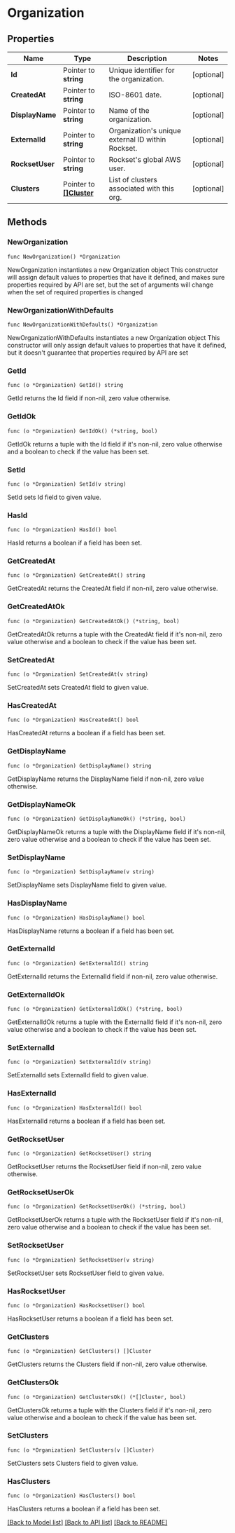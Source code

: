 # Organization

## Properties

Name | Type | Description | Notes
------------ | ------------- | ------------- | -------------
**Id** | Pointer to **string** | Unique identifier for the organization. | [optional] 
**CreatedAt** | Pointer to **string** | ISO-8601 date. | [optional] 
**DisplayName** | Pointer to **string** | Name of the organization. | [optional] 
**ExternalId** | Pointer to **string** | Organization&#39;s unique external ID within Rockset. | [optional] 
**RocksetUser** | Pointer to **string** | Rockset&#39;s global AWS user. | [optional] 
**Clusters** | Pointer to [**[]Cluster**](Cluster.md) | List of clusters associated with this org. | [optional] 

## Methods

### NewOrganization

`func NewOrganization() *Organization`

NewOrganization instantiates a new Organization object
This constructor will assign default values to properties that have it defined,
and makes sure properties required by API are set, but the set of arguments
will change when the set of required properties is changed

### NewOrganizationWithDefaults

`func NewOrganizationWithDefaults() *Organization`

NewOrganizationWithDefaults instantiates a new Organization object
This constructor will only assign default values to properties that have it defined,
but it doesn't guarantee that properties required by API are set

### GetId

`func (o *Organization) GetId() string`

GetId returns the Id field if non-nil, zero value otherwise.

### GetIdOk

`func (o *Organization) GetIdOk() (*string, bool)`

GetIdOk returns a tuple with the Id field if it's non-nil, zero value otherwise
and a boolean to check if the value has been set.

### SetId

`func (o *Organization) SetId(v string)`

SetId sets Id field to given value.

### HasId

`func (o *Organization) HasId() bool`

HasId returns a boolean if a field has been set.

### GetCreatedAt

`func (o *Organization) GetCreatedAt() string`

GetCreatedAt returns the CreatedAt field if non-nil, zero value otherwise.

### GetCreatedAtOk

`func (o *Organization) GetCreatedAtOk() (*string, bool)`

GetCreatedAtOk returns a tuple with the CreatedAt field if it's non-nil, zero value otherwise
and a boolean to check if the value has been set.

### SetCreatedAt

`func (o *Organization) SetCreatedAt(v string)`

SetCreatedAt sets CreatedAt field to given value.

### HasCreatedAt

`func (o *Organization) HasCreatedAt() bool`

HasCreatedAt returns a boolean if a field has been set.

### GetDisplayName

`func (o *Organization) GetDisplayName() string`

GetDisplayName returns the DisplayName field if non-nil, zero value otherwise.

### GetDisplayNameOk

`func (o *Organization) GetDisplayNameOk() (*string, bool)`

GetDisplayNameOk returns a tuple with the DisplayName field if it's non-nil, zero value otherwise
and a boolean to check if the value has been set.

### SetDisplayName

`func (o *Organization) SetDisplayName(v string)`

SetDisplayName sets DisplayName field to given value.

### HasDisplayName

`func (o *Organization) HasDisplayName() bool`

HasDisplayName returns a boolean if a field has been set.

### GetExternalId

`func (o *Organization) GetExternalId() string`

GetExternalId returns the ExternalId field if non-nil, zero value otherwise.

### GetExternalIdOk

`func (o *Organization) GetExternalIdOk() (*string, bool)`

GetExternalIdOk returns a tuple with the ExternalId field if it's non-nil, zero value otherwise
and a boolean to check if the value has been set.

### SetExternalId

`func (o *Organization) SetExternalId(v string)`

SetExternalId sets ExternalId field to given value.

### HasExternalId

`func (o *Organization) HasExternalId() bool`

HasExternalId returns a boolean if a field has been set.

### GetRocksetUser

`func (o *Organization) GetRocksetUser() string`

GetRocksetUser returns the RocksetUser field if non-nil, zero value otherwise.

### GetRocksetUserOk

`func (o *Organization) GetRocksetUserOk() (*string, bool)`

GetRocksetUserOk returns a tuple with the RocksetUser field if it's non-nil, zero value otherwise
and a boolean to check if the value has been set.

### SetRocksetUser

`func (o *Organization) SetRocksetUser(v string)`

SetRocksetUser sets RocksetUser field to given value.

### HasRocksetUser

`func (o *Organization) HasRocksetUser() bool`

HasRocksetUser returns a boolean if a field has been set.

### GetClusters

`func (o *Organization) GetClusters() []Cluster`

GetClusters returns the Clusters field if non-nil, zero value otherwise.

### GetClustersOk

`func (o *Organization) GetClustersOk() (*[]Cluster, bool)`

GetClustersOk returns a tuple with the Clusters field if it's non-nil, zero value otherwise
and a boolean to check if the value has been set.

### SetClusters

`func (o *Organization) SetClusters(v []Cluster)`

SetClusters sets Clusters field to given value.

### HasClusters

`func (o *Organization) HasClusters() bool`

HasClusters returns a boolean if a field has been set.


[[Back to Model list]](../README.md#documentation-for-models) [[Back to API list]](../README.md#documentation-for-api-endpoints) [[Back to README]](../README.md)


